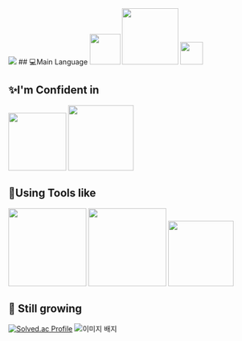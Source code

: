 <img src="https://capsule-render.vercel.app/api?type=waving&color=FFC0CB&height=200&section=header&text=🚀%20Engineer%20in%20Progress%20✨&fontSize=90&fontColor=ffffff" />
## 💻Main Language
<img src="https://img.shields.io/badge/C++-00599C.svg?&style=for-the-badge&logo=C++&logoColor=white" width="61"/> <img src="https://img.shields.io/badge/Python-3776AB.svg?&style=for-the-badge&logo=Python&logoColor=yellow" width="112"/> <img src="https://img.shields.io/badge/C%23-7c3aed.svg?&style=for-the-badge&logo=C-sharp&logoColor=white" width="45"/>



## ✨I'm Confident in
<img src="https://img.shields.io/badge/Ubuntu-E95420.svg?&style=for-the-badge&logo=Ubuntu&logoColor=white" width="115"/> <img src="https://img.shields.io/badge/Firebase-DD2C00.svg?&style=for-the-badge&logo=Firebase&logoColor=white" width="130"/>

## 🔧Using Tools like
<img src="https://img.shields.io/badge/VisualStudio%20-7c3aed.svg?&style=for-the-badge&logo=C-sharp&logoColor=white" width="155"/> <img src="https://img.shields.io/badge/VirtualBox-2F61B4.svg?&style=for-the-badge&logo=VirtualBox&logoColor=white" width="155"/> <img src="https://img.shields.io/badge/Discord-5865F2.svg?&style=for-the-badge&logo=Discord&logoColor=white" width="130"/> 

## 🌱 Still growing
[![Solved.ac Profile](http://mazassumnida.wtf/api/v2/generate_badge?boj=choe180115)](https://solved.ac/choe180115/) <img src="https://tryhackme-badges.s3.amazonaws.com/a01039574485.png" alt="이미지 배지" />

